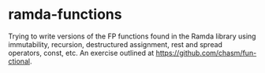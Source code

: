 # ramda-functions

Trying to write versions of the FP functions found in the Ramda library using immutability, recursion, destructured assignment, rest and spread operators, const, etc. An exercise outlined at https://github.com/chasm/fun-ctional.